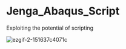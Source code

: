 # Jenga_Abaqus_Script

Exploiting the potential of scripting

![ezgif-2-151637c4071c](https://user-images.githubusercontent.com/48868526/134801553-7e934b29-43b2-48e5-93c8-2b2b4ac8ab2a.gif)
